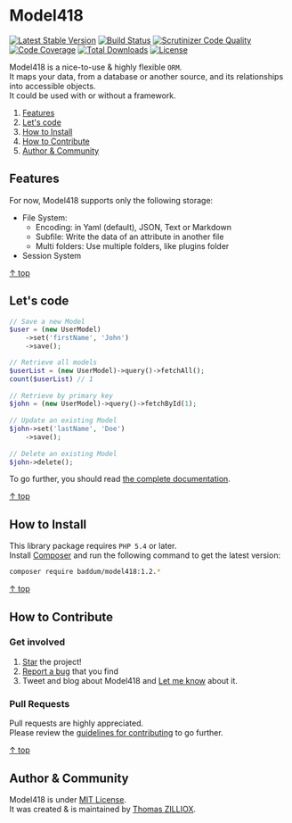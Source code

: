 Model418
=====
[![Latest Stable Version](https://poser.pugx.org/baddum/model418/v/stable.svg)](https://github.com/Baddum/Model418)
[![Build Status](https://travis-ci.org/Baddum/Model418.png?branch=master)](https://travis-ci.org/Baddum/Model418)
[![Scrutinizer Code Quality](https://scrutinizer-ci.com/g/Baddum/Model418/badges/quality-score.png?b=master)](https://scrutinizer-ci.com/g/Baddum/Model418/?branch=master)
[![Code Coverage](https://scrutinizer-ci.com/g/Baddum/Model418/badges/coverage.png?b=master)](https://scrutinizer-ci.com/g/Baddum/Model418/?branch=master)
[![Total Downloads](https://poser.pugx.org/baddum/model418/downloads.svg)](https://packagist.org/packages/baddum/model418)
[![License](https://poser.pugx.org/baddum/model418/license.svg)](http://opensource.org/licenses/MIT)



Model418 is a nice-to-use & highly flexible `ORM`.<br>
It maps your data, from a database or another source, and its relationships into accessible objects.<br>
It could be used with or without a framework.

1. [Features](#features)
2. [Let's code](#lets-code)
3. [How to Install](#how-to-install)
4. [How to Contribute](#how-to-contribute)
5. [Author & Community](#author--community)



Features
--------

For now, Model418 supports only the following storage:

 * File System: 
    - Encoding: in Yaml (default), JSON, Text or Markdown
    - Subfile: Write the data of an attribute in another file
    - Multi folders: Use multiple folders, like plugins folder
 * Session System

[&uarr; top](#readme)



Let's code
--------

```php
// Save a new Model
$user = (new UserModel)
    ->set('firstName', 'John')
    ->save();

// Retrieve all models
$userList = (new UserModel)->query()->fetchAll();
count($userList) // 1 
    
// Retrieve by primary key
$john = (new UserModel)->query()->fetchById(1);
    
// Update an existing Model
$john->set('lastName', 'Doe')
    ->save();
    
// Delete an existing Model
$john->delete();
```

To go further, you should read [the complete documentation](https://github.com/Baddum/Model418/blob/master/doc/Index.md).

[&uarr; top](#readme)



How to Install
--------

This library package requires `PHP 5.4` or later.<br>
Install [Composer](http://getcomposer.org/doc/01-basic-usage.md#installation) and run the following command to get the latest version:

```sh
composer require baddum/model418:1.2.*
```

[&uarr; top](#readme)



How to Contribute
--------

### Get involved

1. [Star](https://github.com/baddum/model418/stargazers) the project!
2. [Report a bug](https://github.com/baddum/model418/issues/new) that you find
3. Tweet and blog about Model418 and [Let me know](https://twitter.com/iamtzi) about it.

### Pull Requests

Pull requests are highly appreciated.<br>
Please review the [guidelines for contributing](https://github.com/Baddum/Model418/blob/master/CONTRIBUTING.md) to go further. 

[&uarr; top](#readme)



Author & Community
--------

Model418 is under [MIT License](http://opensource.org/licenses/MIT).<br>
It was created & is maintained by [Thomas ZILLIOX](http://tzi.fr).

